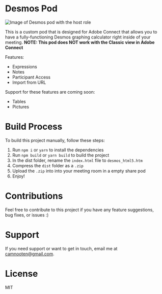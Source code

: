 # Desmos Pod
![Image of Desmos pod with the host role](https://i.imgur.com/DU3vitS.png)

This is a custom pod that is designed for Adobe Connect that allows you to have a fully-functioning Desmos graphing calculator right inside of your meeting. **NOTE: This pod does NOT work with the Classic view in Adobe Connect**

Features:
- Expressions
- Notes
- Participant Access
- Import from URL

Support for these features are coming soon:
- Tables
- Pictures

# Build Process
To build this project manually, follow these steps:
1. Run ``npm i`` or ``yarn`` to install the dependencies
2. Run ``npm build`` or ``yarn build`` to build the project
3. In the dist folder, rename the ``index.html`` file to ``desmos_html5.htm``
4. Compress the ``dist`` folder as a ``.zip`` 
5. Upload the ``.zip`` into into your meeting room in a empty share pod
6. Enjoy!

# Contributions
Feel free to contribute to this project if you have any feature suggestions, bug fixes, or issues :)

# Support
If you need support or want to get in touch, email me at camnooten@gmail.com.

# License
MIT